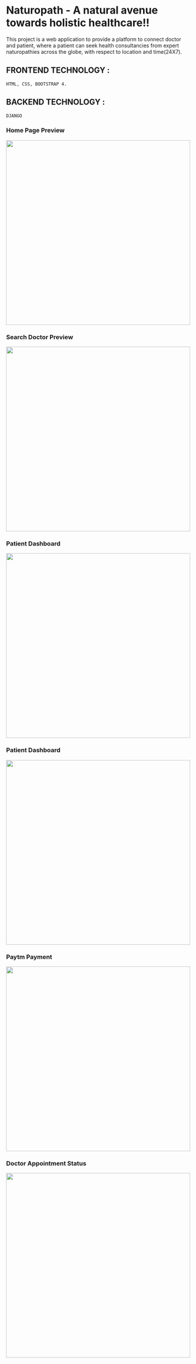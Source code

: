 # Naturopath - A natural avenue towards holistic healthcare!!
This project is a web application to provide a platform to connect doctor and patient, where a patient can seek health consultancies from expert naturopathies across the globe, with respect to location and time(24X7).

## FRONTEND TECHNOLOGY :
    HTML, CSS, BOOTSTRAP 4.
## BACKEND TECHNOLOGY :
    DJANGO



### Home Page Preview
<img src="Screenshots%20(naturopath)/patient%20home.jpg" width="500">

### Search Doctor Preview
<img src="Screenshots%20(naturopath)/Search%20all%20doctor.png"  width="500">

### Patient Dashboard
<img src="Screenshots%20(naturopath)/Patient%20Dashboard.png"  width="500">

### Patient Dashboard
<img src="Screenshots%20(naturopath)/Doctor%20Dashboard.png"  width="500">

### Paytm Payment
<img src="Screenshots%20(naturopath)/Payment.png"  width="500">

### Doctor Appointment Status
<img src="Screenshots%20(naturopath)/Doctor%20-%20Appointment%20Status.png"  width="500">
